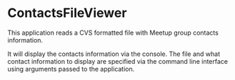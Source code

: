ContactsFileViewer
==================

This application reads a CVS formatted file with Meetup group contacts information.

It will display the contacts information via the console.  The file and what contact information
to display are specified via the command line interface using arguments passed to the application.
